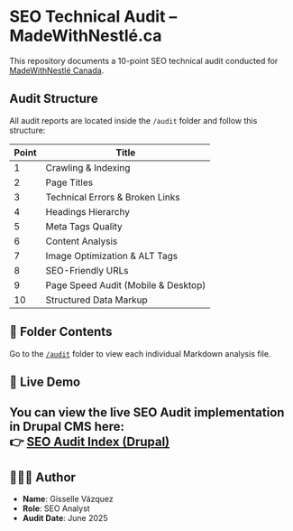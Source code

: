 # SEO Technical Audit – MadeWithNestlé.ca

This repository documents a 10-point SEO technical audit conducted for [MadeWithNestlé Canada](https://www.madewithnestle.ca/).

## Audit Structure

All audit reports are located inside the `/audit` folder and follow this structure:

| Point | Title                                               |
|-------|-----------------------------------------------------|
| 1     | Crawling & Indexing                                 |
| 2     | Page Titles                                          |
| 3     | Technical Errors & Broken Links                     |
| 4     | Headings Hierarchy                                  |
| 5     | Meta Tags Quality                                   |
| 6     | Content Analysis                                    |
| 7     | Image Optimization & ALT Tags                       |
| 8     | SEO-Friendly URLs                                   |
| 9     | Page Speed Audit (Mobile & Desktop)                 |
| 10    | Structured Data Markup                              |

## 📂 Folder Contents

Go to the [`/audit`](./audit) folder to view each individual Markdown analysis file.


## 📎 Live Demo

You can view the live SEO Audit implementation in Drupal CMS here:  
👉 [SEO Audit Index (Drupal)](https://drupal-cms.org/omalhfrz1dl1/seo-audit-index)
---

## 👩🏻‍💻 Author

- **Name**: Gisselle Vázquez  
- **Role**: SEO Analyst  
- **Audit Date**: June 2025
